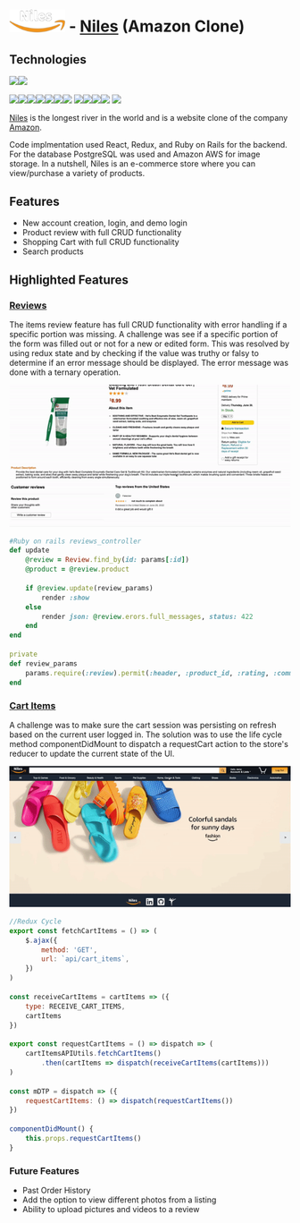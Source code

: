 
# <img src="./app/assets/images/white_logo.png" alt="drawing" width="100"/> - [Niles](https://niles-app-academy.herokuapp.com/#/)  (Amazon Clone)


## Technologies

<img src="https://img.shields.io/badge/JavaScript-323330?style=for-the-badge&logo=javascript&logoColor=F7DF1E" height="33"/><img src="https://img.shields.io/badge/Ruby-CC342D?style=for-the-badge&logo=ruby&logoColor=white" height="33" />

<img src="https://img.shields.io/badge/React-20232A?style=for-the-badge&logo=react&logoColor=61DAFB" height="33"/><img src="https://img.shields.io/badge/Redux-593D88?style=for-the-badge&logo=redux&logoColor=white" height="33"/><img src="https://img.shields.io/badge/React_Router-CA4245?style=for-the-badge&logo=react-router&logoColor=white" height="33" /><img src="https://img.shields.io/badge/jQuery-0769AD?style=for-the-badge&logo=jquery&logoColor=white" height="33" /><img src="https://img.shields.io/badge/HTML-239120?style=for-the-badge&logo=html5&logoColor=white" height="33" /><img src="https://img.shields.io/badge/Sass-CC6699?style=for-the-badge&logo=sass&logoColor=white" height="33" /><img src="https://img.shields.io/badge/CSS-239120?&style=for-the-badge&logo=css3&logoColor=white" height="33"/>
<img src="https://img.shields.io/badge/Ruby_on_Rails-CC0000?style=for-the-badge&logo=ruby-on-rails&logoColor=white" height="33"/><img src="https://img.shields.io/badge/PostgreSQL-316192?style=for-the-badge&logo=postgresql&logoColor=white" height="33"/><img src="https://img.shields.io/badge/Amazon_AWS-232F3E?style=for-the-badge&logo=amazon-aws&logoColor=white" height="33" /><img src="https://img.shields.io/badge/GitHub-100000?style=for-the-badge&logo=github&logoColor=white" height="33"/> <img src="https://img.shields.io/badge/Heroku-430098?style=for-the-badge&logo=heroku&logoColor=white" height="33"/>

[Niles](https://niles-app-academy.herokuapp.com/#/) is the longest river in the world and is a website clone of the company [Amazon](www.amazon.com).  

Code implmentation used React, Redux, and Ruby on Rails for the backend. For the database PostgreSQL was used and Amazon AWS for image storage.  In a nutshell, Niles is an e-commerce store where you can view/purchase a variety of products.

## Features
 * New account creation, login, and demo login
 * Product review with full CRUD functionality
 * Shopping Cart with full CRUD functionality
 * Search products

## <b>Highlighted Features</b>

### <u>Reviews</u>
The items review feature has full CRUD functionality with error handling if a specific portion was missing. A challenge was see if a specific portion of the form was filled out or not for a new or edited form.  This was resolved by using redux state and by checking if the value was truthy or falsy to determine if an error message should be displayed.  The error message was done with a ternary operation. 

![crud](crud.gif)

```ruby
#Ruby on rails reviews_controller
def update
    @review = Review.find_by(id: params[:id])
    @product = @review.product

    if @review.update(review_params)
        render :show
    else
        render json: @review.erors.full_messages, status: 422
    end
end

private
def review_params
    params.require(:review).permit(:header, :product_id, :rating, :comment)
end
```

### <u>Cart Items</u>
A challenge was to make sure the cart session was persisting on refresh based on the current user logged in.  The solution was to use the life cycle method componentDidMount to dispatch a requestCart action to the store's reducer to update the current state of the UI.

![cart](cart.gif)

```javascript
//Redux Cycle
export const fetchCartItems = () => (
    $.ajax({
        method: 'GET',
        url: `api/cart_items`,
    })
)

const receiveCartItems = cartItems => ({
    type: RECEIVE_CART_ITEMS,
    cartItems
})

export const requestCartItems = () => dispatch => (
    cartItemsAPIUtils.fetchCartItems()
        .then(cartItems => dispatch(receiveCartItems(cartItems)))
)

const mDTP = dispatch => ({
    requestCartItems: () => dispatch(requestCartItems())
})

componentDidMount() {
    this.props.requestCartItems()
}
```

### Future Features
 * Past Order History
 * Add the option to view different photos from a listing
 * Ability to upload pictures and videos to a review